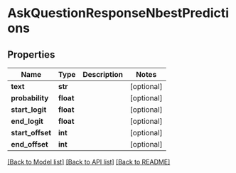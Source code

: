 # AskQuestionResponseNbestPredictions

## Properties
Name | Type | Description | Notes
------------ | ------------- | ------------- | -------------
**text** | **str** |  | [optional] 
**probability** | **float** |  | [optional] 
**start_logit** | **float** |  | [optional] 
**end_logit** | **float** |  | [optional] 
**start_offset** | **int** |  | [optional] 
**end_offset** | **int** |  | [optional] 

[[Back to Model list]](../README.md#documentation-for-models) [[Back to API list]](../README.md#documentation-for-api-endpoints) [[Back to README]](../README.md)

